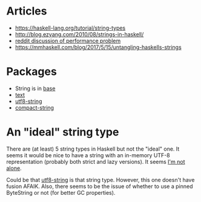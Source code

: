 
# Articles

- https://haskell-lang.org/tutorial/string-types
- http://blog.ezyang.com/2010/08/strings-in-haskell/
- [reddit discussion of performance problem](https://www.reddit.com/r/haskell/comments/120h6i/why_is_this_simple_text_processing_program_so/)
- https://mmhaskell.com/blog/2017/5/15/untangling-haskells-strings


# Packages

- String is in [base](http://hackage.haskell.org/package/base)
- [text](https://hackage.haskell.org/package/text)
- [utf8-string](http://hackage.haskell.org/package/utf8-string)
- [compact-string](http://hackage.haskell.org/package/compact-string)


# An "ideal" string type

There are (at least) 5 string types in Haskell but not the "ideal" one. It seems
it would be nice to have a string with an in-memory UTF-8 representation
(probably both strict and lazy versions). It seems [I'm not
alone](https://www.reddit.com/r/haskell/comments/4p2vx7/what_can_i_do_to_help_the_stringbytestringtext/d4i935z/).

Could be that [utf8-string](http://hackage.haskell.org/package/utf8-string) is
that string type. However, this one doesn't have fusion AFAIK. Also, there seems
to be the issue of whether to use a pinned ByteString or not (for better GC
properties).

